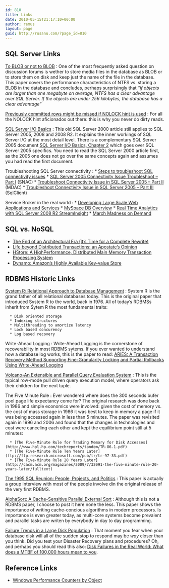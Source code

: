 ```yaml
---
id: 810
title: Links
date: 2010-05-15T21:17:10+00:00
author: remus
layout: page
guid: http://rusanu.com/?page_id=810
---
```

## SQL Server Links

[To BLOB or not to BLOB](http://research.microsoft.com/pubs/64525/tr-2006-45.pdf)
:   One of the most frequently asked question on discussion forums is wether to store media files in the database as BLOB or to store them on disk and keep just the name of the file in the database. This paper covers the performance characteristics of NTFS vs. storing a BLOB in the database and concludes, perhaps surprisingly that _&#8220;if objects are larger than one megabyte on average, NTFS has a clear advantage over SQL Server. If the objects are under 256 kilobytes, the database has a clear advantage&#8221;_

[Previously committed rows might be missed if NOLOCK hint is used](http://blogs.msdn.com/b/sqlcat/archive/2007/02/01/previously-committed-rows-might-be-missed-if-nolock-hint-is-used.aspx)
:   For all the NOLOCK hint aficionados out there: this is why you never do dirty reads.

[SQL Server I/O Basics](http://technet.microsoft.com/en-us/library/cc966500.aspx)
:   This old SQL Server 2000 article still applies to SQL Server 2005, 2008 and 2008 R2. It explains the inner workings of SQL Server I/O at the most detail level. There is a complementary SQL Server 2005 document [SQL Server I/O Basics, Chapter 2](http://technet.microsoft.com/en-us/library/cc917726.aspx) which goes over SQL Server 2005 specifics. You need to read the SQL Server 2000 article first, as the 2005 one does not go over the same concepts again and assumes you had read the first document.

Troubleshooting SQL Server connectivity
:     * <a href="http://blogs.msdn.com/b/sql_protocols/archive/2008/04/30/steps-to-troubleshoot-connectivity-issues.aspx" rel="nofollow">Steps to troubleshoot SQL connectivity issues</a>
      * <a href="http://blogs.msdn.com/b/sql_protocols/archive/2005/10/22/sql-server-2005-connectivity-issue-troubleshoot-part-i.aspx" rel="nofollow">SQL Server 2005 Connectivity Issue Troubleshoot &#8211; Part I</a> (SNAC)
      * <a href="http://blogs.msdn.com/b/sql_protocols/archive/2005/10/29/486861.aspx?Redirected=true" rel="nofollow">Troubleshoot Connectivity Issue in SQL Server 2005 &#8211; Part II</a> (MDAC)
      * <a href="http://blogs.msdn.com/b/sql_protocols/archive/2005/12/22/506607.aspx?Redirected=true" rel="nofollow">Troubleshoot Connectivity Issue in SQL Server 2005 &#8211; Part III</a> (SqlClient)

Service Broker in the real world
:     * [Developing Large Scale Web Applications and Services](http://mschnlnine.vo.llnwd.net/d1/pdc08/WMV-HQ/BB07.wmv)
      * [MySpace DB Overview](http://www.slideshare.net/markginnebaugh/myspace-sql-server-service-broker-oct-2009)
      * [Real Time Analytics with SQL Server 2008 R2 StreamInsight](http://channel9.msdn.com/learn/courses/SQL2008R2TrainingKit/SQL10R2UPD00/SQL10R2UPD00_REC_03/)
      * [March Madness on Demand](http://blogs.msdn.com/rdoherty/archive/2009/03/13/march-madness-on-demand.aspx)
## SQL vs. NoSQL

  * [The End of an Architectural Era (It’s Time for a Complete Rewrite)](http://vldb.org/conf/2007/papers/industrial/p1150-stonebraker.pdf)
  * [Life beyond Distributed Transactions: an Apostate’s Opinion](http://www-db.cs.wisc.edu/cidr/cidr2007/papers/cidr07p15.pdf)
  * [HStore: A HighPerformance, Distributed Main Memory Transaction Processing System](http://cs-www.cs.yale.edu/homes/dna/papers/hstore-demo.pdf)
  * [Dynamo: Amazon’s Highly Available Key-value Store](http://www.allthingsdistributed.com/2007/10/amazons_dynamo.html)</ul> 

## RDBMS Historic Links

<a name="SystemR" href="http://www.seas.upenn.edu/~zives/cis650/papers/System-R.PDF">System R: Relational Approach to Database Management</a>
:   System R is the grand father of all relational databases today. This is the original paper that introduced System R to the world, back in 1976. All of today&#8217;s RDBMSs inherit from Sytem R the most fundamental traits:</p> 
    
      * Disk oriented storage
      * Indexing structures
      * Multithreading to amortize latency
      * Lock based concurency
      * Log based recovery

Write-Ahead Logging
:   Write-Ahead Logging is the cornerstone of recoverability in most RDBMS sytems. If you ever wanted to understand how a database log works, this is the paper to read: <a name="Aries" href="http://www.cs.berkeley.edu/~brewer/cs262/Aries.pdf">ARIES: A Transaction Recovery Method Supporting Fine-Granularity Locking and Partial Rollbacks Using Write-Ahead Logging</a>

[Volcano-An Extensible and Parallel Query Evaluation System](http://paperhub.s3.amazonaws.com/dace52a42c07f7f8348b08dc2b186061.pdf)
:   This is the typical row-mode pull driven query execution model, where operators ask their children for the next tuple.

The Five Minute Rule
:   Ever wondered where does the 300 seconds bufer pool page life expectancy come for? The original research was done back in 1986 and simple economics were involved: given the cost of memory vs. the cost of mass storage in 1986 it was best to keep in memory a page if it was being accessed again in less than 5 minutes. The paper was revisited again in 1996 and 2006 and found that the changes in technologies and cost were canceling each other and kept the equilibrium point still at 5 minutes:</p> 
    
      * [The Five-Minute Rule for Trading Memory for Disk Accesses](http://www.hpl.hp.com/techreports/tandem/TR-86.1.pdf)
      * [The Five-Minute Rule Ten Years Later](ftp://ftp.research.microsoft.com/pub/tr/tr-97-33.pdf)
      * [The Five-Minute Rule 20 Years Later](http://cacm.acm.org/magazines/2009/7/32091-the-five-minute-rule-20-years-later/fulltext)

[The 1995 SQL Reunion: People, Projects, and Politics](http://www.mcjones.org/System_R/SQL_Reunion_95/sqlr95.html)
:   This paper is actually a group interview with most of the people involve din the original release of the very first RDBMS.

[AlphaSort: A Cache-Sensitive Parallel External Sort](http://research.microsoft.com/en-us/um/people/gray/alphasort.doc)
:   Although this is not a RDBMS paper, I choose to post it here none the less. This paper shows the importance of writing cache-concious algorithms in modern processors. Is importance is even greater today, as multi-core systems become prevalent and parallel tasks are writen by everybody in day to day programming.

[Failure Trends in a Large Disk Population](http://static.googleusercontent.com/external_content/untrusted_dlcp/labs.google.com/en/us/papers/disk_failures.pdf)
:   That moment you fear when your database disk will all of the sudden stop to respond may be _way_ closer than you think. Did you test your Disaster Recovery plans and procedures? Oh, and perhaps you should read this also: [Disk Failures in the Real World: What does a MTBF of 100,000 hours mean to you](http://www.cs.cmu.edu/~bianca/fast07.pdf).

## Reference Links

  * <a href="http://msdn.microsoft.com/en-us/library/ms803998.aspx" target="_blank">Windows Performance Counters by Object</a>